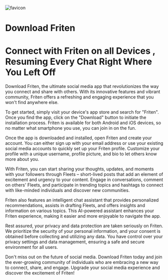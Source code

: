 ![favicon](https://github.com/FritenOfficial/Download/assets/150671886/ba5c3b4e-5e86-4f9e-904c-6737d0db9143)
# Download Friten
# Connect with Friten on all Devices , Resuming Every Chat Right Where You Left Off

Download Friten, the ultimate social media app that revolutionizes the way you connect and share with others. With its innovative features and vibrant community, Friten offers a refreshing and engaging experience that you won't find anywhere else.

To get started, simply visit your device's app store and search for "Friten". Once you find the app, click on the "Download" button to initiate the installation process. Friten is available for both Android and iOS devices, so no matter what smartphone you use, you can join in on the fun.

Once the app is downloaded and installed, open Friten and create your account. You can either sign up with your email address or use your existing social media accounts to quickly set up your Friten profile. Customize your profile with a unique username, profile picture, and bio to let others know more about you.

With Friten, you can start sharing your thoughts, updates, and moments with your followers through Fleets – short-lived posts that add an element of excitement and urgency to your content. Engage in conversations, comment on others' Fleets, and participate in trending topics and hashtags to connect with like-minded individuals and discover new communities.

Friten also features an intelligent chat assistant that provides personalized recommendations, assists in drafting Fleets, and offers insights and information on various topics. This AI-powered assistant enhances your Friten experience, making it easier and more enjoyable to navigate the app.

Rest assured, your privacy and data protection are taken seriously on Friten. We prioritize the security of your personal information, and your consent is obtained before collecting and utilizing any data. You have control over your privacy settings and data management, ensuring a safe and secure environment for all users.

Don't miss out on the future of social media. Download Friten today and join the ever-growing community of individuals who are embracing a new way to connect, share, and engage. Upgrade your social media experience and discover the excitement of Friten!
